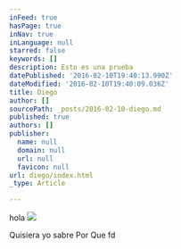 ```yaml
---
inFeed: true
hasPage: true
inNav: true
inLanguage: null
starred: false
keywords: []
description: Esto es una prueba
datePublished: '2016-02-10T19:40:13.990Z'
dateModified: '2016-02-10T19:40:09.036Z'
title: Diego
author: []
sourcePath: _posts/2016-02-10-diego.md
published: true
authors: []
publisher:
  name: null
  domain: null
  url: null
  favicon: null
url: diego/index.html
_type: Article

---
```

hola
![](https://the-grid-user-content.s3-us-west-2.amazonaws.com/8d19429d-0ef5-4d22-9c15-1a181b56a383.png)

Quisiera yo sabre Por Que fd